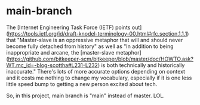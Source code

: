 # main-branch

The [Internet Engineering Task Force (IETF) points out] (https://tools.ietf.org/id/draft-knodel-terminology-00.html#rfc.section.1.1.1) that "Master-slave is an oppressive metaphor that will and should never become fully detached from history" as well as "In addition to being inappropriate and arcane, the [master-slave metaphor] (https://github.com/bitkeeper-scm/bitkeeper/blob/master/doc/HOWTO.ask?WT.mc_id=-blog-scottha#L231-L232) is both technically and historically inaccurate." There's lots of more accurate options depending on context and it costs me nothing to change my vocabulary, especially if it is one less little speed bump to getting a new person excited about tech.

So, in this project, main branch is "main" instead of master. LOL. 
